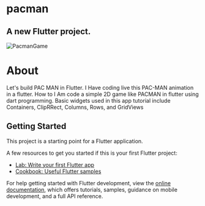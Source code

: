 # pacman
## A new Flutter project.

![PacmanGame](https://user-images.githubusercontent.com/66225746/209554161-e67cf486-38ea-4187-bc63-369a3b0c0dbc.jpeg)


# About
Let's build PAC MAN in Flutter.
I  Have coding live this PAC-MAN animation in a flutter. 
How to I Am code a simple 2D game like PACMAN in flutter using dart programming. Basic widgets used in this app tutorial include Containers, ClipRRect, Columns, Rows, and GridViews

## Getting Started

This project is a starting point for a Flutter application.

A few resources to get you started if this is your first Flutter project:

- [Lab: Write your first Flutter app](https://docs.flutter.dev/get-started/codelab)
- [Cookbook: Useful Flutter samples](https://docs.flutter.dev/cookbook)

For help getting started with Flutter development, view the
[online documentation](https://docs.flutter.dev/), which offers tutorials,
samples, guidance on mobile development, and a full API reference.
